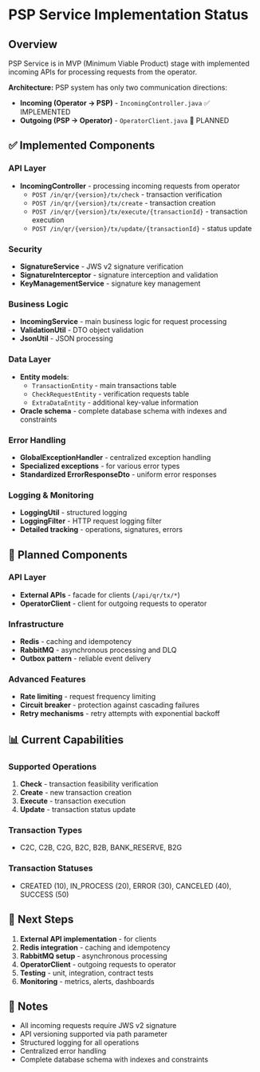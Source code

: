 # PSP Service Implementation Status

## Overview

PSP Service is in MVP (Minimum Viable Product) stage with implemented incoming APIs for processing requests from the operator.

**Architecture:** PSP system has only two communication directions:
- **Incoming (Operator → PSP)** - `IncomingController.java` ✅ IMPLEMENTED
- **Outgoing (PSP → Operator)** - `OperatorClient.java` 🔄 PLANNED

## ✅ Implemented Components

### API Layer
- **IncomingController** - processing incoming requests from operator
  - `POST /in/qr/{version}/tx/check` - transaction verification
  - `POST /in/qr/{version}/tx/create` - transaction creation  
  - `POST /in/qr/{version}/tx/execute/{transactionId}` - transaction execution
  - `POST /in/qr/{version}/tx/update/{transactionId}` - status update

### Security
- **SignatureService** - JWS v2 signature verification
- **SignatureInterceptor** - signature interception and validation
- **KeyManagementService** - signature key management

### Business Logic
- **IncomingService** - main business logic for request processing
- **ValidationUtil** - DTO object validation
- **JsonUtil** - JSON processing

### Data Layer
- **Entity models**:
  - `TransactionEntity` - main transactions table
  - `CheckRequestEntity` - verification requests table
  - `ExtraDataEntity` - additional key-value information
- **Oracle schema** - complete database schema with indexes and constraints

### Error Handling
- **GlobalExceptionHandler** - centralized exception handling
- **Specialized exceptions** - for various error types
- **Standardized ErrorResponseDto** - uniform error responses

### Logging & Monitoring
- **LoggingUtil** - structured logging
- **LoggingFilter** - HTTP request logging filter
- **Detailed tracking** - operations, signatures, errors

## 🔄 Planned Components

### API Layer
- **External APIs** - facade for clients (`/api/qr/tx/*`)
- **OperatorClient** - client for outgoing requests to operator

### Infrastructure
- **Redis** - caching and idempotency
- **RabbitMQ** - asynchronous processing and DLQ
- **Outbox pattern** - reliable event delivery

### Advanced Features
- **Rate limiting** - request frequency limiting
- **Circuit breaker** - protection against cascading failures
- **Retry mechanisms** - retry attempts with exponential backoff

## 📊 Current Capabilities

### Supported Operations
1. **Check** - transaction feasibility verification
2. **Create** - new transaction creation
3. **Execute** - transaction execution
4. **Update** - transaction status update

### Transaction Types
- C2C, C2B, C2G, B2C, B2B, BANK_RESERVE, B2G

### Transaction Statuses
- CREATED (10), IN_PROCESS (20), ERROR (30), CANCELED (40), SUCCESS (50)

## 🚀 Next Steps

1. **External API implementation** - for clients
2. **Redis integration** - caching and idempotency
3. **RabbitMQ setup** - asynchronous processing
4. **OperatorClient** - outgoing requests to operator
5. **Testing** - unit, integration, contract tests
6. **Monitoring** - metrics, alerts, dashboards

## 📝 Notes

- All incoming requests require JWS v2 signature
- API versioning supported via path parameter
- Structured logging for all operations
- Centralized error handling
- Complete database schema with indexes and constraints
